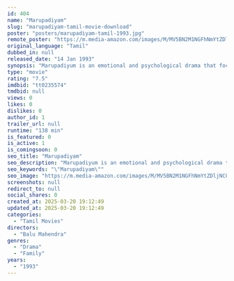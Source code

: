 ```yaml
---
id: 404
name: "Marupadiyam"
slug: "marupadiyam-tamil-movie-download"
poster: "posters/marupadiyam-tamil-1993.jpg"
remote_poster: "https://m.media-amazon.com/images/M/MV5BN2M1NGFhNmYtZDljNC00OTBlLWIwN2MtM2RhYzQzMTdmNmFkXkEyXkFqcGc@._V1_SX300.jpg"
original_language: "Tamil"
dubbed_in: null
released_date: "14 Jan 1993"
synopsis: "Marupadiyum is an emotional and psychological drama that focuses on the central female protagonist, a wife caught up in marital discord played by Revathi and her life henceforth. Revathi is married to Ravi, a movie director who ha..."
type: "movie"
rating: "7.5"
imdbid: "tt0235574"
tmdbid: null
views: 0
likes: 0
dislikes: 0
author_id: 1
trailer_url: null
runtime: "138 min"
is_featured: 0
is_active: 1
is_comingsoon: 0
seo_title: "Marupadiyam"
seo_description: "Marupadiyum is an emotional and psychological drama that focuses on the central female protagonist, a wife caught up in marital discord played by Revathi and her life henceforth. Revathi is married to Ravi, a movie director who ha..."
seo_keywords: "\"Marupadiyam\""
seo_image: "https://m.media-amazon.com/images/M/MV5BN2M1NGFhNmYtZDljNC00OTBlLWIwN2MtM2RhYzQzMTdmNmFkXkEyXkFqcGc@._V1_SX300.jpg"
screenshots: null
redirect_to: null
social_shares: 0
created_at: 2025-03-20 19:12:49
updated_at: 2025-03-20 19:12:49
categories:
  - "Tamil Movies"
directors:
  - "Balu Mahendra"
genres:
  - "Drama"
  - "Family"
years:
  - "1993"
---
```

